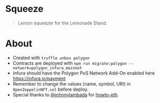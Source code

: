 # Squeeze

> Lemon squeezer for the Lemonade Stand.

# About

- Created with `truffle unbox polygon`
- Contracts are deployed with `npm run migrate:polygon --network=polygon_infura_mainnet`
- Infura should have the Polygon PoS Network Add-On enabled here https://infura.io/payment
- Remember to change the values (name, symbol, URI) in `OpenZeppelinNFT.sol` before deploy.
- Special thanks to [@johnnylambada](https://github.com/johnnylambada) for [howto-eth](https://github.com/johnnylambada/howto-eth).